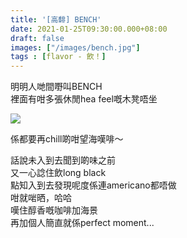 ```yaml
---
title: '[高馡] BENCH'
date: 2021-01-25T09:30:00.000+08:00
draft: false
images: ["/images/bench.jpg"]
tags : [flavor - 飲！]
---
```


明明人哋間嘢叫BENCH  
裡面有咁多張休閒hea feel嘅木凳唔坐  

![](/images/bench.jpg)

係都要再chill啲咁望海嘆啡～  
  
話說未入到去聞到啲味之前  
又一心諗住飲long black  
點知入到去發現呢度係連americano都唔做  
咁就啱晒，哈哈  
嘆住醇香嘅咖啡加海景  
再加個人簡直就係perfect moment...  

